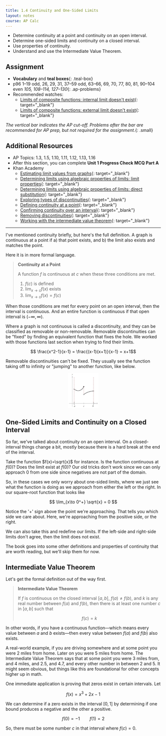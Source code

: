 ```yaml
---
title: 1.4 Continuity and One-Sided Limits
layout: notes
course: AP Calc
---
```


- Determine continuity at a point and continuity on an open interval.
- Determine one-sided limits and continuity on a closed interval.
- Use properties of continuity.
- Understand and use the Intermediate Value Theorem.

## Assignment

- **Vocabulary** and **teal boxes**{: .teal-box}
- p96 1–19 odd, 26, 29, 31, 37–59 odd, 63–66, 69, 70, 77, 80, 81, 90–104 even *105, 108–114, 127–130*{: .ap-problems}
- Recommended watches:
  - [Limits of composite functions: internal limit doesn't exist](https://www.khanacademy.org/math/ap-calculus-ab/ab-limits-new/ab-1-5a/v/limits-of-composite-functions-internal-limit-doesn-t-exist){: target="_blank"}
  - [Limits of composite functions: external limit doesn't exist](https://www.khanacademy.org/math/ap-calculus-ab/ab-limits-new/ab-1-5a/v/limits-of-composite-functions-external-limit-doesn-t-exist){: target="_blank"}

*The vertical bar indicates the AP cut-off. Problems after the bar are recommended for AP prep, but not required for the assignment.*{: .small}

## Additional Resources

- AP Topics: 1.3, 1.5, 1.10, 1.11, 1.12, 1.13, 1.16
- After this section, you can complete **Unit 1 Progress Check MCQ Part A**
- Khan Academy
  - [Estimating limit values from graphs](https://www.khanacademy.org/math/ap-calculus-ab/ab-limits-new/ab-1-3/v/limits-from-graphs){: target="_blank"}
  - [Determining limits using algebraic properties of limits: limit properties](https://www.khanacademy.org/math/ap-calculus-ab/ab-limits-new/ab-1-5a/v/limit-properties){: target="_blank"}
  - [Determining limits using algebraic properties of limits: direct substitution](https://www.khanacademy.org/math/ap-calculus-ab/ab-limits-new/ab-1-5b/v/limit-by-substitution){: target="_blank"}
  - [Exploring types of discontinuities](https://www.khanacademy.org/math/ap-calculus-ab/ab-limits-new/ab-1-10/v/types-of-discontinuities){: target="_blank"}
  - [Defining continuity at a point](https://www.khanacademy.org/math/ap-calculus-ab/ab-limits-new/ab-1-11/v/continuity-at-a-point){: target="_blank"}
  - [Confirming continuity over an interval](https://www.khanacademy.org/math/ap-calculus-ab/ab-limits-new/ab-1-12/v/continuity-over-an-interval){: target="_blank"}
  - [Removing discontinuities](https://www.khanacademy.org/math/ap-calculus-ab/ab-limits-new/ab-1-13/v/defining-a-function-at-a-point-to-make-it-continuous){: target="_blank"}
  - [Working with the intermediate value theorem](https://www.khanacademy.org/math/ap-calculus-ab/ab-limits-new/ab-1-16/v/intermediate-value-theorem){: target="_blank"}

---

I've mentioned continuity briefly, but here's the full definition. A graph is continuous at a point if a) that point exists, and b) the limit also exists and matches the point.

Here it is in more formal language.

> **Continuity at a Point**
>
> A function $f$ is continuous at $c$ when these three conditions are met.
>
> 1. $f(c)$ is defined
> 2. $\lim_{x\to c} f(x)$ exists
> 3. $\lim_{x\to c} f(x) = f(c)$

When those conditions are met for every point on an open interval, then the interval is continuous. And an entire function is continuous if that open interval is $(-\infty,\infty)$.

Where a graph is not continuous is called a discontinuity, and they can be classified as removable or non-removable. Removable discontinuities can be "fixed" by finding an equivalent function that fixes the hole. We worked with those functions last section when trying to find their limits.

$$ \frac{x^2-1}{x-1} = \frac{(x-1)(x+1)}{x-1} = x+1$$

Removable discontinuities can't be fixed. They usually see the function taking off to infinity or "jumping" to another function, like below.

<center><img src="./img/1.4-jump.png" width="100" alt="Non-removable jump discontinuity"></center>

## One-Sided Limits and Continuity on a Closed Interval

So far, we've talked about continuity on an open interval. On a closed-interval things change a bit, mostly because there is a hard break at the end of the interval.

Take the function $f(x)=\sqrt{x}$ for instance. Is the function continuous at $f(0)$? Does the limit exist at $f(0)$? Our old tricks don't work since we can only approach 0 from one side since negatives are not part of the domain.

So, in these cases we only worry about one-sided limits, where we just see what the function is doing as we approach from either the left or the right. In our square-root function that looks like

$$ \lim_{x\to 0^+} \sqrt{x} = 0 $$

Notice the '+' sign above the point we're approaching. That tells you which side we care about. Here, we're approaching from the positive side, or the right.

We can also take this and redefine our limits. If the left-side and right-side limits don't agree, then the limit does not exist.

The book goes into some other definitions and properties of continuity that are worth reading, but we'll skip them for now.

## Intermediate Value Theorem

Let's get the formal definition out of the way first.

> **Intermediate Value Theorem**
>
> If $f$ is continuous on the closed interval $[a,b]$, $f(a)\neq f(b)$, and $k$ is any real number between $f(a)$ and $f(b)$, then there is at least one number $c$ in $[a,b]$ such that
>
> $$f(c)=k$$

In other words, if you have a continuous function—which means every value between $a$ and $b$ exists—then every value between $f(a)$ and $f(b)$ also exists.

A real-world example, if you are driving somewhere and at some point you were 2 miles from home. Later on you were 5 miles from home. The Intermediate Value Theorem says that at some point you were 3 miles from, and 4 miles, and 2.5, and 4.7, and every other number in between 2 and 5. It might seem obvious, but things like this are foundational for other concepts higher up in math.

One immediate application is proving that zeros exist in certain intervals. Let

$$ f(x) = x^3 + 2x - 1 $$

We can determine if a zero exists in the interval $[0,1]$ by determining if one bound produces a negative and the other a positive.

$$ f(0) = - 1 \qquad f(1) = 2 $$

So, there must be some number $c$ in that interval where $f(c) = 0$.
